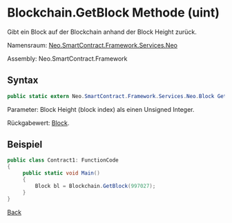 # Blockchain.GetBlock Methode (uint)

Gibt ein Block auf der Blockchain anhand der Block Height zurück.

Namensraum: [Neo.SmartContract.Framework.Services.Neo](../../neo.md)

Assembly: Neo.SmartContract.Framework

## Syntax

```c#
public static extern Neo.SmartContract.Framework.Services.Neo.Block GetBlock(uint height)
```

Parameter: Block Height (block index) als einen Unsigned Integer.

Rückgabewert: [Block](../Block.md).

## Beispiel

```c#
public class Contract1: FunctionCode
{
     public static void Main()
     {
         Block bl = Blockchain.GetBlock(997027);
     }
}
```



[Back](../Blockchain.md)
